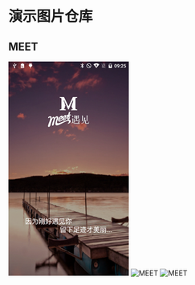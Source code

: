 # 演示图片仓库
## MEET
![MEET](https://github.com/weiyashuai123/ImageDemo/blob/master/img/device-2017-03-28-092458.png "启动")
![MEET](https://github.com/weiyashuai123/ImageDemo/blob/master/img/device-2017-03-28-145821.png "菜单")
![MEET](https://github.com/weiyashuai123/ImageDemo/blob/master/img/device-2017-03-28-151621.png "我的")
